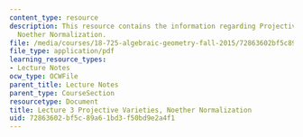 ```yaml
---
content_type: resource
description: This resource contains the information regarding Projective Varieties,
  Noether Normalization.
file: /media/courses/18-725-algebraic-geometry-fall-2015/72863602bf5c89a61bd3f50bd9e2a4f1_MIT18_725F15_lec03.pdf
file_type: application/pdf
learning_resource_types:
- Lecture Notes
ocw_type: OCWFile
parent_title: Lecture Notes
parent_type: CourseSection
resourcetype: Document
title: Lecture 3 Projective Varieties, Noether Normalization
uid: 72863602-bf5c-89a6-1bd3-f50bd9e2a4f1
---
```

